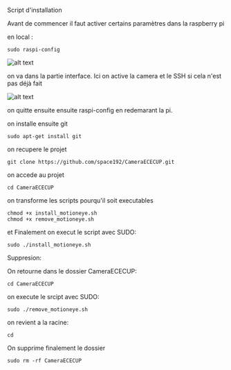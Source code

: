 Script d'installation

Avant de commencer il faut activer certains paramètres dans la raspberry pi

en local :

```
sudo raspi-config
```

![alt text](https://imgur.com/a/DzAHUif)

on va dans la partie interface.
Ici on active la camera et le SSH si cela n'est pas déjà fait

![alt text](https://imgur.com/a/mcn7KRU)

on quitte ensuite ensuite raspi-config en redemarant la pi.

on installe ensuite git
```
sudo apt-get install git
```

on recupere le projet

```
git clone https://github.com/space192/CameraECECUP.git
```
on accede au projet
```
cd CameraECECUP
```
on transforme les scripts pourqu'il soit executables
```
chmod +x install_motioneye.sh
chmod +x remove_motioneye.sh
```

et Finalement on execut le script avec SUDO:
```
sudo ./install_motioneye.sh
```



Suppresion:

On retourne dans le dossier CameraECECUP:
```
cd CameraECECUP
```
on execute le srcipt avec SUDO:
```
sudo ./remove_motioneye.sh
```
on revient a la racine:
```
cd
```
On supprime finalement le dossier
```
sudo rm -rf CameraECECUP
```
